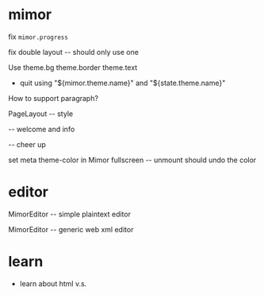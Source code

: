 # mimor

fix `mimor.progress`

fix double layout -- should only use one <RouterView />

Use theme.bg theme.border theme.text

- quit using "${mimor.theme.name}" and "${state.theme.name}"

How to support paragraph?

PageLayout -- style

<cover> -- welcome and info

<ending> -- cheer up

set meta theme-color in Mimor fullscreen -- unmount should undo the color

# editor

MimorEditor -- simple plaintext editor

MimorEditor -- generic web xml editor

# learn

- learn about html <span> v.s. <div>
